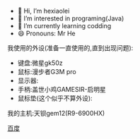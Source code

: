 - 👋 Hi, I’m hexiaolei  
- 👀 I’m interested in programing(Java)
- 🌱 I’m currently learning codding
- 😄 Pronouns: Mr He


我使用的外设(准备一直使用的,直到出现问题):
- 键盘:微星gk50z
- 鼠标:漫步者G3M pro
- 显示器:
- 手柄:盖世小鸡GAMESIR-启明星
- 鼠标垫(这个似乎不算外设):


我的主机:天钡gem12(R9-6900HX)

[百度](https://www.baidu.com)
  
